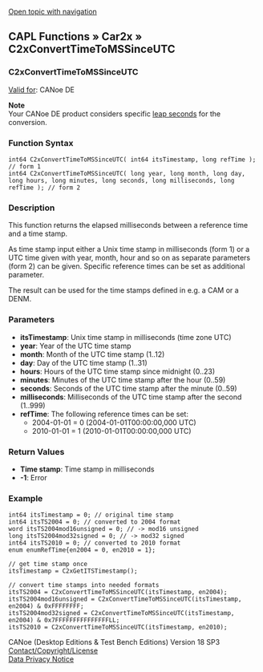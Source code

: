 [Open topic with navigation](../../../../../CANoeDEFamily.htm#Topics/CAPLFunctions/Car2x/Functions/CAPLfunctionC2xConvertTimeToMSSinceUTC.md)

## CAPL Functions » Car2x » C2xConvertTimeToMSSinceUTC

### C2xConvertTimeToMSSinceUTC

[Valid for](../../../Shared/FeatureAvailability.md): CANoe DE

**Note**  
Your CANoe DE product considers specific [leap seconds](../../../CANoeCANalyzer/Car2x/Hardware/c2xLeapSeconds.md) for the conversion.

### Function Syntax

```plaintext
int64 C2xConvertTimeToMSSinceUTC( int64 itsTimestamp, long refTime ); // form 1
int64 C2xConvertTimeToMSSinceUTC( long year, long month, long day, long hours, long minutes, long seconds, long milliseconds, long refTime ); // form 2
```

### Description

This function returns the elapsed milliseconds between a reference time and a time stamp.

As time stamp input either a Unix time stamp in milliseconds (form 1) or a UTC time given with year, month, hour and so on as separate parameters (form 2) can be given. Specific reference times can be set as additional parameter.

The result can be used for the time stamps defined in e.g. a CAM or a DENM.

### Parameters

- **itsTimestamp**: Unix time stamp in milliseconds (time zone UTC)
- **year**: Year of the UTC time stamp
- **month**: Month of the UTC time stamp (1..12)
- **day**: Day of the UTC time stamp (1..31)
- **hours**: Hours of the UTC time stamp since midnight (0..23)
- **minutes**: Minutes of the UTC time stamp after the hour (0..59)
- **seconds**: Seconds of the UTC time stamp after the minute (0..59)
- **milliseconds**: Milliseconds of the UTC time stamp after the second (1..999)
- **refTime**: The following reference times can be set:
  - 2004-01-01 = 0 (2004-01-01T00:00:00,000 UTC)
  - 2010-01-01 = 1 (2010-01-01T00:00:00,000 UTC)

### Return Values

- **Time stamp**: Time stamp in milliseconds
- **-1**: Error

### Example

```plaintext
int64 itsTimestamp = 0; // original time stamp
int64 itsTS2004 = 0; // converted to 2004 format
word itsTS2004mod16unsigned = 0; // -> mod16 unsigned
long itsTS2004mod32signed = 0; // -> mod32 signed
int64 itsTS2010 = 0; // converted to 2010 format
enum enumRefTime{en2004 = 0, en2010 = 1};

// get time stamp once
itsTimestamp = C2xGetITSTimestamp();

// convert time stamps into needed formats
itsTS2004 = C2xConvertTimeToMSSinceUTC(itsTimestamp, en2004);
itsTS2004mod16unsigned = C2xConvertTimeToMSSinceUTC(itsTimestamp, en2004) & 0xFFFFFFFF;
itsTS2004mod32signed = C2xConvertTimeToMSSinceUTC(itsTimestamp, en2004) & 0x7FFFFFFFFFFFFFFFLL;
itsTS2010 = C2xConvertTimeToMSSinceUTC(itsTimestamp, en2010);
```

CANoe (Desktop Editions & Test Bench Editions) Version 18 SP3  
[Contact/Copyright/License](../../../Shared/ContactCopyrightLicense.md)  
[Data Privacy Notice](https://www.vector.com/int/en/company/get-info/privacy-policy/)
